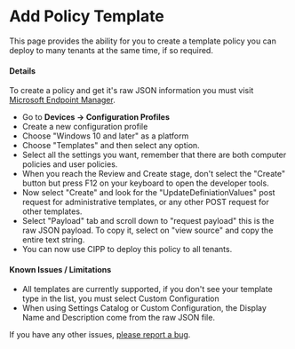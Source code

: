 # Add Policy Template

This page provides the ability for you to create a template policy you can deploy to many tenants at the same time, if so required.

#### Details <a href="#addmempolicytemplate-details" id="addmempolicytemplate-details"></a>

To create a policy and get it's raw JSON information you must visit [Microsoft Endpoint Manager](https://endpoint.microsoft.com).

* Go to **Devices -> Configuration Profiles**
* Create a new configuration profile
* Choose "Windows 10 and later" as a platform
* Choose "Templates" and then select any option.
* Select all the settings you want, remember that there are both computer policies and user policies.
* When you reach the Review and Create stage, don't select the "Create" button but press F12 on your keyboard to open the developer tools.
* Now select "Create" and look for the "UpdateDefiniationValues" post request for administrative templates, or any other POST request for other templates.
* Select "Payload" tab and scroll down to "request payload" this is the raw JSON payload. To copy it, select on "view source" and copy the entire text string.
* You can now use CIPP to deploy this policy to all tenants.

#### Known Issues / Limitations <a href="#addmempolicytemplate-knownissues" id="addmempolicytemplate-knownissues"></a>

* All templates are currently supported, if you don't see your template type in the list, you must select Custom Configuration
* When using Settings Catalog or Custom Configuration, the Display Name and Description come from the raw JSON file.

If you have any other issues, [please report a bug](https://github.com/KelvinTegelaar/CIPP/issues/new?assignees=\&labels=\&template=bug\_report.md\&title=BUG%3A+).
